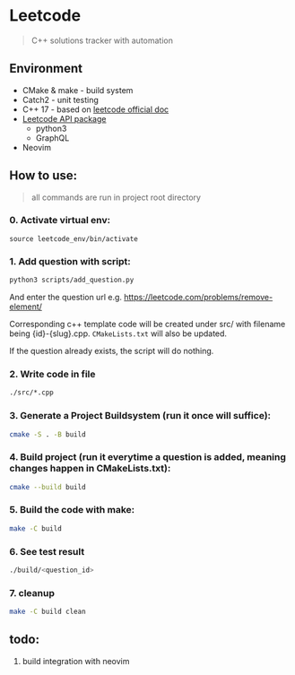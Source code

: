 # Leetcode
> C++ solutions tracker with automation

## Environment
- CMake & make - build system
- Catch2 - unit testing
- C++ 17 - based on [leetcode official doc](https://support.leetcode.com/hc/en-us/articles/360011833974-What-are-the-environments-for-the-programming-languages-)
- [Leetcode API package](https://pypi.org/project/python-leetcode/)
  - python3
  - GraphQL
- Neovim

## How to use:
> all commands are run in project root directory

### 0. Activate virtual env:
```
source leetcode_env/bin/activate
```

### 1. Add question with script:
```bash
python3 scripts/add_question.py
```
And enter the question url e.g. https://leetcode.com/problems/remove-element/

Corresponding c++ template code will be created under src/ with filename being {id}-{slug}.cpp. `CMakeLists.txt` will also be updated.

If the question already exists, the script will do nothing.

### 2. Write code in file
```bash
./src/*.cpp
```

### 3. Generate a Project Buildsystem (run it once will suffice):
```bash
cmake -S . -B build
```

### 4. Build project (run it everytime a question is added, meaning changes happen in CMakeLists.txt):
```bash
cmake --build build
```

### 5. Build the code with make:
```bash
make -C build
```

### 6. See test result
```bash
./build/<question_id>
```

### 7. cleanup
```bash
make -C build clean
```

## todo:
1. build integration with neovim
